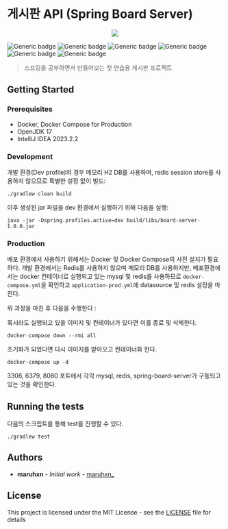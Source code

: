 # 게시판 API (Spring Board Server)

<p align="center">
    <img src="https://github.com/maruhxn/spring-board-server/assets/127298684/324b04be-637d-4087-914e-33a6f4e41ea4" />
</p>

![Generic badge](https://img.shields.io/github/license/maruhxn/spring-board-server)
![Generic badge](https://img.shields.io/badge/version-1.0.0-brightgreen.svg)
![Generic badge](https://img.shields.io/badge/java-17-red.svg)
![Generic badge](https://img.shields.io/badge/spring_framework-6-yellowgreen.svg)
![Generic badge](https://img.shields.io/badge/spring_boot-3.1.5-darkgreen.svg)
![Generic badge](https://img.shields.io/badge/test-61_passed-blue.svg)

> 스프링을 공부하면서 만들어보는 첫 연습용 게시판 프로젝트

## Getting Started

### Prerequisites

- Docker, Docker Compose for Production
- OpenJDK 17
- IntelliJ IDEA 2023.2.2

### Development

개발 환경(Dev profile)의 경우 메모리 H2 DB를 사용하며, redis session store를 사용하지 않으므로 특별한 설정 없이 빌드:

```shell
./gradlew clean build
```

이후 생성된 jar 파일을 dev 환경에서 실행하기 위해 다음을 실행:

```shell
java -jar -Dspring.profiles.active=dev build/libs/board-server-1.0.0.jar
```

### Production

배포 환경에서 사용하기 위해서는 Docker 및 Docker Compose의 사전 설치가 필요하다. 개발 환경에서는 Redis를 사용하지 않으며 메모리 DB를 사용하지만, 배포환경에서는 docker 컨테이너로
실행되고 있는 mysql 및 redis를 사용하므로 <code>docker-compose.yml</code>을 확인하고 <code>application-prod.yml</code>에 datasource 및 redis
설정을 마친다.

위 과정을 마친 후 다음을 수행한다 :

혹시라도 실행되고 있을 이미지 및 컨테이너가 있다면 이를 종료 및 삭제한다.

```shell
docker-compose down --rmi all
```

초기화가 되었다면 다시 이미지를 받아오고 컨테이너화 한다.

```shell
docker-compose up -d
```

3306, 6379, 8080 포트에서 각각 mysql, redis, spring-board-server가 구동되고 있는 것을 확인한다.

## Running the tests

다음의 스크립트를 통해 test를 진행할 수 있다.

```shell
./gradlew test
```

## Authors

* **maruhxn** - *Initial work* - [maruhxn_](https://github.com/maruhxn)

## License

This project is licensed under the MIT License - see the [LICENSE](LICENSE) file for details

